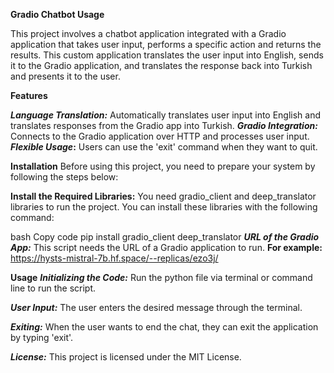   **Gradio Chatbot Usage**

This project involves a chatbot application integrated with a Gradio application that takes user input, performs a specific action and returns the results. 
This custom application translates the user input into English, sends it to the Gradio application, and translates the response back into Turkish and presents it to the user.


  **Features**

**_Language Translation:_** Automatically translates user input into English and translates responses from the Gradio app into Turkish.
**_Gradio Integration:_** Connects to the Gradio application over HTTP and processes user input.
**_Flexible Usage_:** Users can use the 'exit' command when they want to quit.


  **Installation**
Before using this project, you need to prepare your system by following the steps below:

  **Install the Required Libraries:**
You need gradio_client and deep_translator libraries to run the project. You can install these libraries with the following command:

bash
Copy code
pip install gradio_client deep_translator
  **_URL of the Gradio App:_**
This script needs the URL of a Gradio application to run. **For example:** https://hysts-mistral-7b.hf.space/--replicas/ezo3j/

  **Usage**
    **_Initializing the Code:_**
Run the python file via terminal or command line to run the script.

  **_User Input:_**
The user enters the desired message through the terminal.

**_Exiting:_**
When the user wants to end the chat, they can exit the application by typing 'exit'.

**_License:_**
This project is licensed under the MIT License.
